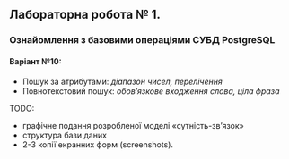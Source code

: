 ## Лабораторна робота № 1.
### Ознайомлення з базовими операціями СУБД PostgreSQL
#### Варіант №10:  
* Пошук за атрибутами: *діапазон чисел, перелічення*
* Повнотекстовий пошук: *обов’язкове входження слова, ціла фраза*

TODO:
* графічне подання розробленої моделі «сутність-зв’язок»
* структура бази даних
* 2-3 копії екранних форм (screenshots).
